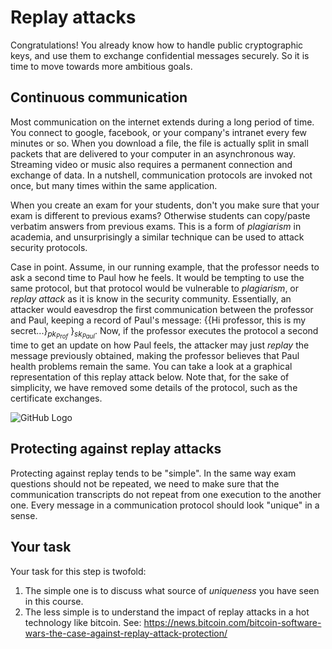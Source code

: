 # Replay attacks

Congratulations! You already know how to handle public cryptographic keys, and use them to exchange confidential messages securely. So it is time to move towards more ambitious goals. 

## Continuous communication 

Most communication on the internet extends during a long period of time. You connect to google, facebook, or your company's intranet every few minutes or so. When you download a file, the file is actually split in small packets that are delivered to your computer in an asynchronous way. Streaming video or music also requires a permanent connection and exchange of data. In a nutshell, communication protocols are invoked not once, but many times within the same application.

When you create an exam for your students, don't you make sure that your exam is different to previous exams? Otherwise students can copy/paste verbatim answers from previous exams. This is a form of *plagiarism* in academia, and unsurprisingly a similar technique can be used to attack security protocols. 

Case in point. Assume, in our running example, that the professor needs to ask a second time to Paul how he feels. It would be tempting to use the same protocol, but that protocol would be vulnerable to *plagiarism*, or *replay attack* as it is know in the security community. Essentially, an attacker would eavesdrop the first communication between the professor and Paul, keeping a record of Paul's message: $\{$$\{$Hi professor, this is my secret...$\}_{pk_{Prof}}$ $\}_{sk_{Paul}}$. Now, if the professor executes the protocol a second time to get an update on how Paul feels, the attacker may just *replay* the message previously obtained, making the professor believes that Paul health problems remain the same. 
You can take a look at a graphical representation of this replay attack below. Note that, for the sake of simplicity, we have removed some details of the protocol, such as the certificate exchanges. 

![GitHub Logo](./images/msc-charts/replay-attack-protocol-with-certificate.jpg)

## Protecting against replay attacks

Protecting against replay tends to be "simple". In the same way exam questions should not be repeated, we need to make sure that the communication transcripts do not repeat from one execution to the another one. Every message in a communication protocol should look "unique" in a sense. 

## Your task

Your task for this step is twofold: 
1. The simple one is to discuss what source of *uniqueness* you have seen in this course. 
2. The less simple is to understand the impact of replay attacks in a hot technology like bitcoin. See: https://news.bitcoin.com/bitcoin-software-wars-the-case-against-replay-attack-protection/




